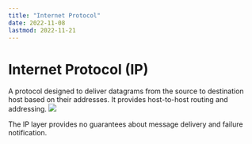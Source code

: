 ```yaml
---
title: "Internet Protocol"
date: 2022-11-08
lastmod: 2022-11-21
---
```

# Internet Protocol (IP)
A protocol designed to deliver datagrams from the source to destination host based on their addresses. It provides host-to-host routing and addressing.
![](https://i.imgur.com/5DkdXqr.png)

The IP layer provides no guarantees about message delivery and failure notification.
